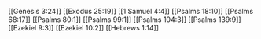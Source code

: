 [[Genesis 3:24]]
[[Exodus 25:19]]
[[1 Samuel 4:4]]
[[Psalms 18:10]]
[[Psalms 68:17]]
[[Psalms 80:1]]
[[Psalms 99:1]]
[[Psalms 104:3]]
[[Psalms 139:9]]
[[Ezekiel 9:3]]
[[Ezekiel 10:2]]
[[Hebrews 1:14]]
